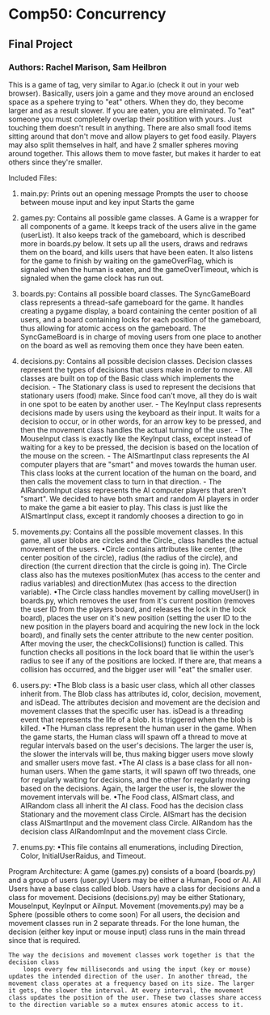 # Comp50: Concurrency 
## Final Project
### Authors: Rachel Marison, Sam Heilbron

 This is a game of tag, very similar to Agar.io (check it out in
    your web browser). Basically, users join a game and they move around an
    enclosed space as a spehere trying to "eat" others. When they do, they 
    become larger and as a result slower. If you are eaten, you are eliminated.
    To "eat" someone you must completely overlap their positition with yours. 
    Just touching them doesn't result in anything. There are also small food 
    items sitting around that don't move and allow players to get food easily. 
    Players may also split themselves in half, and have 2 smaller spheres 
    moving around together. This allows them to move faster, but makes it harder
    to eat others since they're smaller.


Included Files:
1. main.py:
	Prints out an opening message
    Prompts the user to choose between mouse input and key input
    Starts the game

2. games.py:
	Contains all possible game classes. A Game is a wrapper for all components of a game. It keeps track of the users alive in the game (userList). It also keeps track of the gameboard, which is described more in boards.py below. It sets up all the users, draws and redraws them on the board, and kills users that have been eaten. It also listens for the game to finish by waiting on the gameOverFlag, which is signaled when the human is eaten, and the gameOverTimeout, which is signaled when the game clock has run out.

3. boards.py:
	Contains all possible board classes. The SyncGameBoard class represents a thread-safe gameboard for the game. It handles creating a pygame display, a board containing the center position of all users, and a board containing locks for each position of the gameboard, thus allowing for atomic access on the gameboard. The SyncGameBoard is in charge of moving users from one place to another on the board as well as removing them once they have been eaten.

4. decisions.py:
	Contains all possible decision classes. Decision classes represent the types of decisions that users make in order to move. All classes are built on top of the Basic class which implements the decision. 
       	- The Stationary class is used to represent the decisions that stationary users (food) make. Since food can't move, all they do is wait in one spot to be eaten by another user. 
        - The KeyInput class represents decisions made by users using the keyboard as their input. It waits for a decision to occur, or in other words, for an arrow key to be pressed, and then the movement class handles the actual turning of the user.
        - The MouseInput class is exactly like the KeyInput class, except instead of waiting for a key to be pressed, the decision is based on the location of the mouse on the screen.
        - The AISmartInput class represents the AI computer players that are "smart" and moves towards the human user. This class looks at the current location of the human on the board, and then calls the movement class to turn in that direction.
        - The AIRandomInput class represents the AI computer players that aren't "smart". We decided to have both smart and random AI players in order to make the game a bit easier to play. This class is just like the AISmartInput class, except it randomly chooses a direction to go in

5. movements.py:
	Contains all the possible movement classes. In this game, all user blobs are circles and the Circle_ class handles the actual movement of the users.
        	•Circle contains attributes like center, (the center position of the circle), radius (the radius of the circle), and direction (the current direction that the circle is going in). The Circle class also has the mutexes positionMutex (has access to the center and radius variables) and directionMutex (has access to the direction variable).
        	•The Circle class handles movement by calling moveUser() in boards.py, which removes the user from it's current position (removes the user ID from the players board, and releases the lock in the lock board), places the user on it's new position (setting the user ID to the new position in the players board and acquiring the new lock in the lock board), and finally sets the center attribute to the new center position. After moving the user, the checkCollisions() function is called. This function checks all positions in the lock board that lie within the user’s radius to see if any of the positions are locked. If there are, that means a collision has occurred, and the bigger user will "eat" the smaller user.
6. users.py:
            •The Blob class is a basic user class, which all other classes inherit from. The Blob class has attributes id, color, decision, movement, and isDead. The attributes decision and movement are the decision and movement classes that the specific user has. isDead is a threading event that represents the life of a blob. It is triggered when the blob is killed.
            •The Human class represent the human user in the game. When the game starts, the Human class will spawn off a thread to move at regular intervals based on the user's decisions. The larger the user is, the slower the intervals will be, thus making bigger users move slowly and smaller users move fast.
            •The AI class is a base class for all non-human users. When the game starts, it will spawn off two threads, one for regularly waiting for decisions, and the other for regularly moving based on the decisions. Again, the larger the user is, the slower the movement intervals will be.
            •The Food class, AISmart class, and AIRandom class all inherit the AI class. Food has the decision class Stationary and the movement class Circle. AISmart has the decision class AISmartInput and the movement class Circle. AIRandom has the decision class AIRandomInput and the movement class Circle. 

7. enums.py:
•This file contains all enumerations, including Direction, Color, InitialUserRaidus, and Timeout.



Program Architecture:
	A game (games.py) consists of a board (boards.py) and a group of users (user.py)
	Users may be either a Human, Food or AI. All Users have a base class called blob.
	Users have a class for decisions and a class for movement. 
		Decisions (decisions.py) may be either Stationary, MouseInput, KeyInput or AiInput.
		Movement (movements.py) may be a Sphere (possible others to come soon)
	For all users, the decision and movement classes run in 2 separate threads.
	For the lone human, the decision (either key input or mouse input) class runs
		in the main thread since that is required. 

	The way the decisions and movement classes work together is that the decision class
		loops every few milliseconds and using the input (key or mouse) updates the intended direction of the user. In another thread, the movement class operates at a frequency based on its size. The larger it gets, the slower the interval. At every interval, the movement class updates the position of the user. These two classes share access to the direction variable so a mutex ensures atomic access to it.

